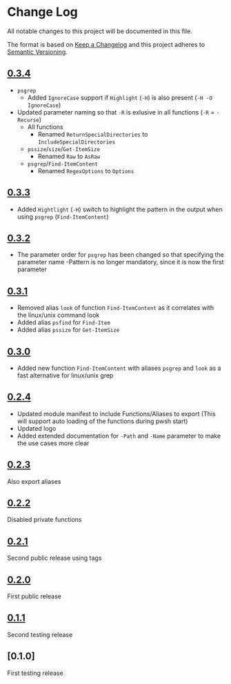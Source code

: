 # Change Log

All notable changes to this project will be documented in this file.

The format is based on [Keep a Changelog](http://keepachangelog.com/)
and this project adheres to [Semantic Versioning](http://semver.org/).

## [0.3.4]

- `psgrep`
  - Added `IgnoreCase` support if `Highlight` (`-H`) is also present (`-H -O IgnoreCase`)
- Updated parameter naming so that `-R` is exlusive in all functions (`-R` = `-Recurse`)
  - All functions
    - Renamed `ReturnSpecialDirectories` to `IncludeSpecialDirectories`
  - `pssize`/`size`/`Get-ItemSize`
    - Renamed `Raw` to `AsRaw`
  - `psgrep`/`Find-ItemContent`
    - Renamed `RegexOptions` to `Options`

## [0.3.3]

- Added `Hightlight` (`-H`) switch to highlight the pattern in the output when using `psgrep` (`Find-ItemContent`)

## [0.3.2]

- The parameter order for `psgrep` has been changed so that specifying the parameter name -Pattern is no longer mandatory, since it is now the first parameter

## [0.3.1]

- Removed alias `look` of function `Find-ItemContent` as it correlates with the linux/unix command look
- Added alias `psfind` for `Find-Item`
- Added alias `pssize` for `Get-ItemSize`

## [0.3.0]

- Added new function `Find-ItemContent` with aliases `psgrep` and `look` as a fast alternative for linux/unix grep

## [0.2.4]

- Updated module manifest to include Functions/Aliases to export (This will support auto loading of the functions during pwsh start)
- Updated logo
- Added extended documentation for `-Path` and `-Name` parameter to make the use cases more clear

## [0.2.3]

Also export aliases

## [0.2.2]

Disabled private functions

## [0.2.1]

Second public release using tags

## [0.2.0]

First public release

## [0.1.1]

Second testing release

## [0.1.0]

First testing release

[0.3.4]: https://github.com/olivierlacan/keep-a-changelog/compare/v0.3.3...v0.3.4
[0.3.3]: https://github.com/olivierlacan/keep-a-changelog/compare/v0.3.2...v0.3.3
[0.3.2]: https://github.com/olivierlacan/keep-a-changelog/compare/v0.3.1...v0.3.2
[0.3.1]: https://github.com/olivierlacan/keep-a-changelog/compare/v0.3.0...v0.3.1
[0.3.0]: https://github.com/olivierlacan/keep-a-changelog/compare/v0.2.4...v0.3.0
[0.2.4]: https://github.com/olivierlacan/keep-a-changelog/compare/v0.2.3...v0.2.4
[0.2.3]: https://github.com/olivierlacan/keep-a-changelog/compare/v0.2.2...v0.2.3
[0.2.2]: https://github.com/olivierlacan/keep-a-changelog/compare/v0.2.1...v0.2.2
[0.2.1]: https://github.com/olivierlacan/keep-a-changelog/compare/v0.2.0...v0.2.1
[0.2.0]: https://github.com/olivierlacan/keep-a-changelog/compare/v0.1.1...v0.2.0
[0.1.1]: https://github.com/olivierlacan/keep-a-changelog/compare/v0.1.0...v0.1.1
